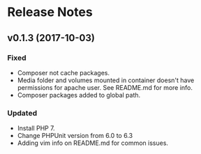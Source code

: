 # Release Notes

## v0.1.3 (2017-10-03)

### Fixed
- Composer not cache packages.
- Media folder and volumes mounted in container doesn't have permissions for apache user. See README.md for more info.
- Composer packages added to global path.

### Updated
- Install PHP 7.
- Change PHPUnit version from 6.0 to 6.3
- Adding vim info on README.md for common issues.
